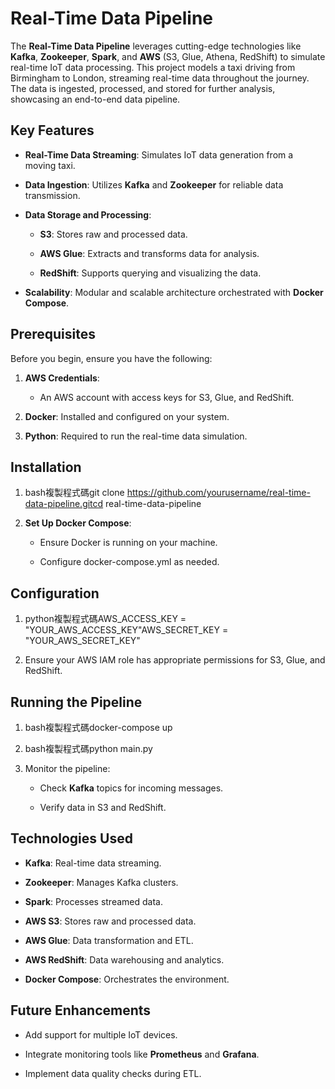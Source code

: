 Real-Time Data Pipeline
=======================

The **Real-Time Data Pipeline** leverages cutting-edge technologies like **Kafka**, **Zookeeper**, **Spark**, and **AWS** (S3, Glue, Athena, RedShift) to simulate real-time IoT data processing. This project models a taxi driving from Birmingham to London, streaming real-time data throughout the journey. The data is ingested, processed, and stored for further analysis, showcasing an end-to-end data pipeline.

Key Features
------------

*   **Real-Time Data Streaming**: Simulates IoT data generation from a moving taxi.
    
*   **Data Ingestion**: Utilizes **Kafka** and **Zookeeper** for reliable data transmission.
    
*   **Data Storage and Processing**:
    
    *   **S3**: Stores raw and processed data.
        
    *   **AWS Glue**: Extracts and transforms data for analysis.
        
    *   **RedShift**: Supports querying and visualizing the data.
        
*   **Scalability**: Modular and scalable architecture orchestrated with **Docker Compose**.
    

Prerequisites
-------------

Before you begin, ensure you have the following:

1.  **AWS Credentials**:
    
    *   An AWS account with access keys for S3, Glue, and RedShift.
        
2.  **Docker**: Installed and configured on your system.
    
3.  **Python**: Required to run the real-time data simulation.
    

Installation
------------

1.  bash複製程式碼git clone https://github.com/yourusername/real-time-data-pipeline.gitcd real-time-data-pipeline
    
2.  **Set Up Docker Compose**:
    
    *   Ensure Docker is running on your machine.
        
    *   Configure docker-compose.yml as needed.
        

Configuration
-------------

1.  python複製程式碼AWS\_ACCESS\_KEY = "YOUR\_AWS\_ACCESS\_KEY"AWS\_SECRET\_KEY = "YOUR\_AWS\_SECRET\_KEY"
    
2.  Ensure your AWS IAM role has appropriate permissions for S3, Glue, and RedShift.
    

Running the Pipeline
--------------------

1.  bash複製程式碼docker-compose up
    
2.  bash複製程式碼python main.py
    
3.  Monitor the pipeline:
    
    *   Check **Kafka** topics for incoming messages.
        
    *   Verify data in S3 and RedShift.
        

Technologies Used
-----------------

*   **Kafka**: Real-time data streaming.
    
*   **Zookeeper**: Manages Kafka clusters.
    
*   **Spark**: Processes streamed data.
    
*   **AWS S3**: Stores raw and processed data.
    
*   **AWS Glue**: Data transformation and ETL.
    
*   **AWS RedShift**: Data warehousing and analytics.
    
*   **Docker Compose**: Orchestrates the environment.
    

Future Enhancements
-------------------

*   Add support for multiple IoT devices.
    
*   Integrate monitoring tools like **Prometheus** and **Grafana**.
    
*   Implement data quality checks during ETL.
